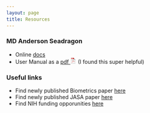 ```yaml
---
layout: page
title: Resources
---
```


### MD Anderson Seadragon

- Online [docs](https://fuc.readthedocs.io/en/latest/seadragon.html)
- User Manual as a [pdf ![CV as pdf](./assets/pics/pdf-icon.png)](http://hpcweb/user_guides.dir/new_user.dir/SeadragonNEWUserOrientation.pdf) (I found this super helpful)


### Useful links

- Find newly published Biometrics paper [here](https://onlinelibrary.wiley.com/toc/15410420/0/ja)
- Find newly published JASA paper [here](https://www.tandfonline.com/action/showAxaArticles?journalCode=uasa20)
- Find NIH funding opporunities [here](https://grants.nih.gov/funding/searchguide/index.html#/)


